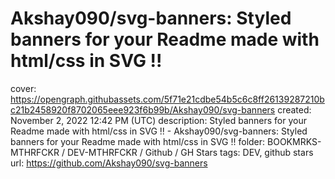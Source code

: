 # Akshay090/svg-banners: Styled banners for your Readme made with html/css in SVG !!

cover: https://opengraph.githubassets.com/5f71e21cdbe54b5c6c8ff26139287210bc21b2458920f8702065eee923f6b99b/Akshay090/svg-banners
created: November 2, 2022 12:42 PM (UTC)
description: Styled banners for your Readme made with html/css in SVG !! - Akshay090/svg-banners: Styled banners for your Readme made with html/css in SVG !!
folder: BOOKMRKS-MTHRFCKR / DEV-MTHRFCKR / Github / GH Stars
tags: DEV, github stars
url: https://github.com/Akshay090/svg-banners